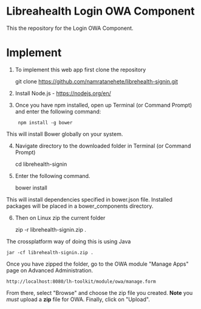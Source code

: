 # Libreahealth Login OWA Component
This the repository for the Login OWA Component.

# Implement
1. To implement this web app first clone the repository

    git clone https://github.com/namratanehete/librehealth-signin.git

2. Install Node.js - https://nodejs.org/en/

3. Once you have npm installed, open up Terminal (or Command Prompt) and enter the following command:

        npm install -g bower

This will install Bower globally on your system.

4. Navigate directory to the downloaded folder in Terminal (or Command Prompt)
    
    cd librehealth-signin

5. Enter the following command.
    
    bower install 

This will install dependencies specified in bower.json file. Installed packages will be placed in a bower_components directory.

6. Then on Linux zip the current folder
    
    zip -r librehealth-signin.zip .
    
The crossplatform way of doing this is using Java
    
    jar -cf librehealth-signin.zip .

Once you have zipped the folder, go to the OWA module "Manage Apps" page on Advanced Administration.
    
    http://localhost:8080/lh-toolkit/module/owa/manage.form

From there, select "Browse" and choose the zip file you created. **Note** you *must* upload a **zip** file for OWA.
Finally, click on "Upload".
